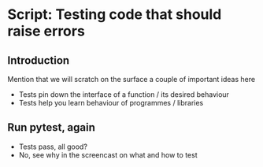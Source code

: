 # Script: Testing code that should raise errors

## Introduction

Mention that we will scratch on the surface a couple of important ideas here

- Tests pin down the interface of a function / its desired behaviour
- Tests help you learn behaviour of programmes / libraries

## Run pytest, again

- Tests pass, all good?
- No, see why in the screencast on what and how to test
